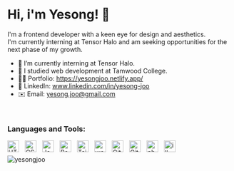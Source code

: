 <h1>Hi, i'm Yesong! 👋 </h1>

I'm a frontend developer with a keen eye for design and aesthetics. </br>
I'm currently interning at Tensor Halo and am seeking opportunities for the next phase of my growth.

- 🔭 I’m currently interning at Tensor Halo.
- 🏫 I studied web development at Tamwood College.
- 👨‍💻 Portfolio: https://yesongjoo.netlify.app/
- 🔗 LinkedIn: www.linkedin.com/in/yesong-joo
- ✉️ Email: yesong.joo@gmail.com



</br>

### Languages and Tools:

<img align="left" alt="HTML5" width="26px" src="https://cdn.jsdelivr.net/gh/devicons/devicon/icons/html5/html5-original.svg" style="padding-right:10px;" />
<img align="left" alt="CSS3" width="26px" src="https://cdn.jsdelivr.net/gh/devicons/devicon/icons/css3/css3-original.svg" style="padding-right:10px;" />
<img align="left" alt="JavaScript" width="26px" src="https://cdn.jsdelivr.net/gh/devicons/devicon/icons/javascript/javascript-original.svg" style="padding-right:10px;" />
<img align="left" alt="React" width="26px" src="https://cdn.jsdelivr.net/gh/devicons/devicon/icons/react/react-original.svg" style="padding-right:10px;" />
<img align="left" alt="Tailwindcss" width="26px" src="https://cdn.jsdelivr.net/gh/devicons/devicon@latest/icons/tailwindcss/tailwindcss-original.svg" style="padding-right:10px;"/>

<img align="left" alt="wordpress" width="26px"  src="https://cdn.jsdelivr.net/gh/devicons/devicon@latest/icons/wordpress/wordpress-plain.svg"  style="padding-right:10px;"/>
          
<img align="left" alt="Git" width="26px" src="https://cdn.jsdelivr.net/gh/devicons/devicon/icons/git/git-original.svg" style="padding-right:10px;" />
<img align="left" alt="GitHub" width="26px" src="https://user-images.githubusercontent.com/3369400/139447912-e0f43f33-6d9f-45f8-be46-2df5bbc91289.png" style="padding-right:10px;" />
<img align="left" alt="photoshop" width="26px"  src="https://cdn.jsdelivr.net/gh/devicons/devicon@latest/icons/photoshop/photoshop-original.svg"  style="padding-right:10px;"/>
<img align="left" alt="illustrator" width="26px"  src="https://cdn.jsdelivr.net/gh/devicons/devicon@latest/icons/illustrator/illustrator-plain.svg"  style="padding-right:10px;"/>

</br>
</br>

<img align="left" src="https://github-readme-stats.vercel.app/api/top-langs?username=yesongjoo&show_icons=true&locale=en&layout=compact" alt="yesongjoo" />

